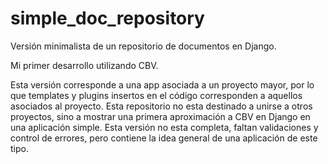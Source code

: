 # simple_doc_repository
Versión minimalista de un repositorio de documentos en Django. 

Mi primer desarrollo utilizando CBV.

Esta versión corresponde a una app asociada a un proyecto mayor, por lo que templates y plugins insertos en el código corresponden a aquellos asociados al proyecto.
Esta repositorio no esta destinado a unirse a otros proyectos, sino a mostrar una primera aproximación a CBV en Django en una aplicación simple.
Esta versión no esta completa, faltan validaciones y control de errores, pero contiene la idea general de una aplicación de este tipo.
